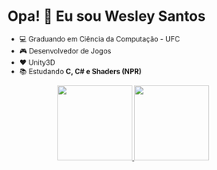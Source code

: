 # Opa! :call_me_hand: Eu sou Wesley Santos

- :computer: Graduando em Ciência da Computação - UFC
- :video_game: Desenvolvedor de Jogos
- :hearts: Unity3D
- :books: Estudando **C, C# e Shaders (NPR)**

<div align="center">
  <a href="https://github.com/wesleysotnas64">
  <img height="150em" src="https://github-readme-stats.vercel.app/api?username=wesleysotnas64&show_icons=true&theme=dark&include_all_commits=true&count_private=true"/>
  <img height="150em" src="https://github-readme-stats.vercel.app/api/top-langs/?username=wesleysotnas64&layout=compact&langs_count=7&theme=dark"/>
</div>
  
